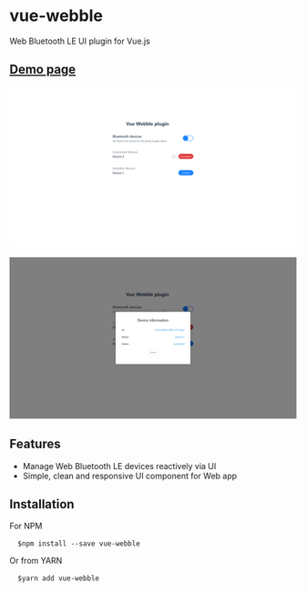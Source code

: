 # vue-webble

Web Bluetooth LE UI plugin for Vue.js

## [Demo page](/sample)

![vue webble list](/sample/src/assets/device_list.png)

![vue webble connected list](/sample/src/assets/device_connected.png)

## Features

- Manage Web Bluetooth LE devices reactively via UI
- Simple, clean and responsive UI component for Web app

## Installation

For NPM

```Shell
  $npm install --save vue-webble
```

Or from YARN

```Shell
  $yarn add vue-webble
```
